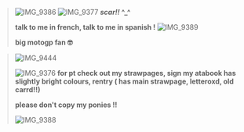 
> ![IMG_9386](https://github.com/user-attachments/assets/2949f5ca-c295-454c-8fbb-543c3a4c671d)
>  ![IMG_9377](https://github.com/user-attachments/assets/a18d1395-27a1-4928-b145-9cfe81aafaf3)
> **_scar!!_ ^_^**
>
> **talk to me in french, talk to me in spanish !**  ![IMG_9389](https://github.com/user-attachments/assets/7cd6dbfe-8947-48b2-84cf-c1d8bd92955c)
>
> **big motogp fan 🤓**

>  ![IMG_9444](https://github.com/user-attachments/assets/3314e37c-540a-406e-a8e3-74b8926ffb69)
> 
> ![IMG_9376](https://github.com/user-attachments/assets/a3d5dd71-aedd-4d20-a8a8-ed476cbe064b)
>   **for pt check out my strawpages, sign my atabook has slightly bright colours, rentry ( has main strawpage, letteroxd, old carrd!!)**
>
> **please don't copy my ponies !!**
> 
>  ![IMG_9388](https://github.com/user-attachments/assets/987fa085-21d4-4cda-9292-ee66e9e0a914)
